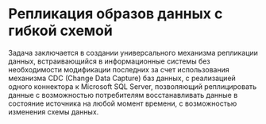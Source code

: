 # Репликация образов данных с гибкой схемой

Задача заключается в создании универсального механизма репликации данных, встраивающийся в информационные системы без необходимости модификации последних за счет использования механизма CDC (Change Data Capture) баз данных, с реализацией одного коннектора к Microsoft SQL Server, позволяющий реплицировать данные с возможностью потребителям восстанавливать данные в состояние источника на любой момент времени, с возможностью изменения схемы данных. 
